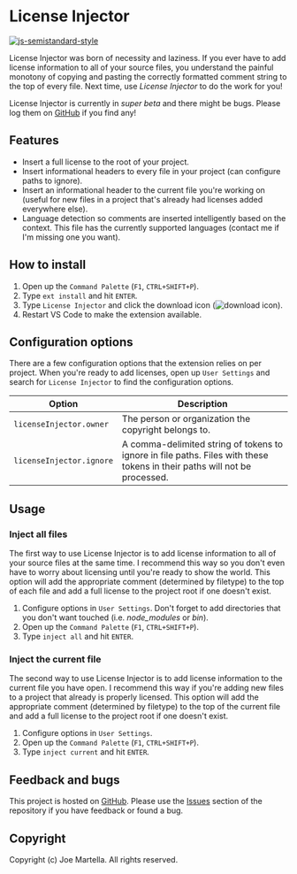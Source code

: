 # License Injector

[![js-semistandard-style](https://img.shields.io/badge/code%20style-semistandard-brightgreen.svg?style=flat-square)](https://github.com/Flet/semistandard)

License Injector was born of necessity and laziness. If you ever have to add license information to all of your source files, you understand the painful monotony of copying and pasting the correctly formatted comment string to the top of every file. Next time, use *License Injector* to do the work for you!

License Injector is currently in *super beta* and there might be bugs. Please log them on [GitHub](https://github.com/martellaj/license-injector/issues) if you find any!

## Features
* Insert a full license to the root of your project.
* Insert informational headers to every file in your project (can configure paths to ignore).
* Insert an informational header to the current file you're working on (useful for new files in a project that's already had licenses added everywhere else).
* Language detection so comments are inserted intelligently based on the context. This file has the currently supported languages (contact me if I'm missing one you want).

## How to install

1. Open up the `Command Palette` (`F1`, `CTRL+SHIFT+P`).
2. Type `ext install` and hit `ENTER`.
3. Type `License Injector` and click the download icon (![download icon](https://raw.githubusercontent.com/martellaj/license-injector/master/readme-assets/download.png)).
4. Restart VS Code to make the extension available.

## Configuration options

There are a few configuration options that the extension relies on per project. When you're ready to add licenses, open up `User Settings` and search for `License Injector` to find the configuration options.

| **Option**                 | **Description**      |
|------------------------|----------------------------------------------------|
| `licenseInjector.owner`  | The person or organization the copyright belongs to.                                                                      |
| `licenseInjector.ignore` | A comma-delimited string of tokens to ignore in file paths. Files with these tokens in their paths will not be processed. |

## Usage

### Inject all files
The first way to use License Injector is to add license information to all of your source files at the same time. I recommend this way so you don't even have to worry about licensing until you're ready to show the world. This option will add the appropriate comment (determined by filetype) to the top of each file and add a full license to the project root if one doesn't exist.

1. Configure options in `User Settings`. Don't forget to add directories that you don't want touched (i.e. *node_modules* or *bin*).
2. Open up the `Command Palette` (`F1`, `CTRL+SHIFT+P`).
3. Type `inject all` and hit `ENTER`.

### Inject the current file
The second way to use License Injector is to add license information to the current file you have open. I recommend this way if you're adding new files to a project that already is properly licensed. This option will add the appropriate comment (determined by filetype) to the top of the current file and add a full license to the project root if one doesn't exist.

1. Configure options in `User Settings`.
2. Open up the `Command Palette` (`F1`, `CTRL+SHIFT+P`).
3. Type `inject current` and hit `ENTER`.

## Feedback and bugs
This project is hosted on [GitHub](https://github.com/martellaj/license-injector). Please use the [Issues](https://github.com/martellaj/license-injector/issues) section of the repository if you have feedback or found a bug.

## Copyright
Copyright (c) Joe Martella. All rights reserved.